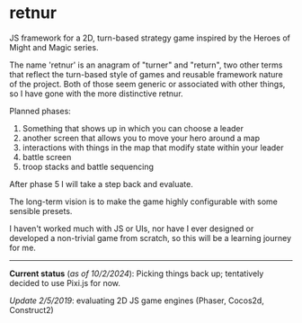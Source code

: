 # retnur
JS framework for a 2D, turn-based strategy game inspired by the Heroes of Might and Magic series.

The name 'retnur' is an anagram of "turner" and "return", two other terms that reflect the turn-based style of games and reusable framework nature of the project.  Both of those seem generic or associated with other things, so I have gone with the more distinctive retnur.

Planned phases:
1. Something that shows up in which you can choose a leader
2. another screen that allows you to move your hero around a map
3. interactions with things in the map that modify state within your leader
4. battle screen
5. troop stacks and battle sequencing

After phase 5 I will take a step back and evaluate.

The long-term vision is to make the game highly configurable with some sensible presets.

I haven't worked much with JS or UIs, nor have I ever designed or developed a non-trivial game from scratch, so this will be a learning journey for me.

---

**Current status** (_as of 10/2/2024_): Picking things back up; tentatively decided to use Pixi.js for now.

_Update 2/5/2019_: evaluating 2D JS game engines (Phaser, Cocos2d, Construct2)
